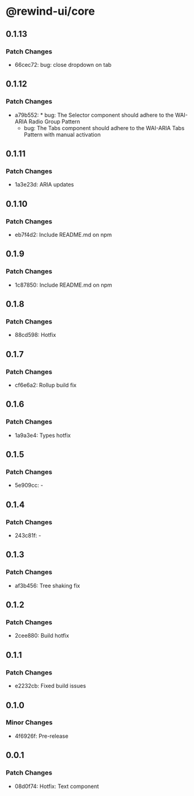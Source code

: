 # @rewind-ui/core

## 0.1.13

### Patch Changes

- 66cec72: bug: close dropdown on tab

## 0.1.12

### Patch Changes

- a79b552: \* bug: The Selector component should adhere to the WAI-ARIA Radio Group Pattern
  - bug: The Tabs component should adhere to the WAI-ARIA Tabs Pattern with manual activation

## 0.1.11

### Patch Changes

- 1a3e23d: ARIA updates

## 0.1.10

### Patch Changes

- eb7f4d2: Include README.md on npm

## 0.1.9

### Patch Changes

- 1c87850: Include README.md on npm

## 0.1.8

### Patch Changes

- 88cd598: Hotfix

## 0.1.7

### Patch Changes

- cf6e6a2: Rollup build fix

## 0.1.6

### Patch Changes

- 1a9a3e4: Types hotfix

## 0.1.5

### Patch Changes

- 5e909cc: -

## 0.1.4

### Patch Changes

- 243c81f: -

## 0.1.3

### Patch Changes

- af3b456: Tree shaking fix

## 0.1.2

### Patch Changes

- 2cee880: Build hotfix

## 0.1.1

### Patch Changes

- e2232cb: Fixed build issues

## 0.1.0

### Minor Changes

- 4f6926f: Pre-release

## 0.0.1

### Patch Changes

- 08d0f74: Hotfix: Text component

